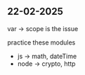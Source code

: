 ## 22-02-2025
var -> scope is the issue


practice these modules
- js -> math, dateTime
- node -> crypto, http